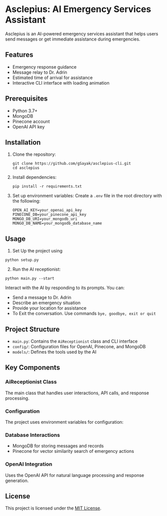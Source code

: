 # Asclepius: AI Emergency Services Assistant

Asclepius is an AI-powered emergency services assistant that helps users send messages or get immediate assistance during emergencies.

## Features

- Emergency response guidance
- Message relay to Dr. Adrin
- Estimated time of arrival for assistance
- Interactive CLI interface with loading animation

## Prerequisites

- Python 3.7+
- MongoDB
- Pinecone account
- OpenAI API key

## Installation

1. Clone the repository:
   ```
   git clone https://github.com/gSayak/asclepius-cli.git
   cd asclepius
   ```

2. Install dependencies:
   ```
   pip install -r requirements.txt
   ```

3. Set up environment variables:
   Create a `.env` file in the root directory with the following:
   ```
   OPEN_AI_KEY=your_openai_api_key
   PINECONE_DB=your_pinecone_api_key
   MONGO_DB_URI=your_mongodb_uri
   MONGO_DB_NAME=your_mongodb_database_name
   ```

## Usage

1. Set Up the project using

```
python setup.py
```

2. Run the AI receptionist:

```
python main.py --start
```

Interact with the AI by responding to its prompts. You can:
- Send a message to Dr. Adrin
- Describe an emergency situation
- Provide your location for assistance
- To Exit the conversation. Use commands `bye, goodbye, exit or quit`

## Project Structure

- `main.py`: Contains the `AiReceptionist` class and CLI interface
- `config/`: Configuration files for OpenAI, Pinecone, and MongoDB
- `models/`: Defines the tools used by the AI

## Key Components

### AiReceptionist Class

The main class that handles user interactions, API calls, and response processing.


### Configuration

The project uses environment variables for configuration:


### Database Interactions

- MongoDB for storing messages and records
- Pinecone for vector similarity search of emergency actions

### OpenAI Integration

Uses the OpenAI API for natural language processing and response generation.


## License

This project is licensed under the [MIT License](LICENSE).
